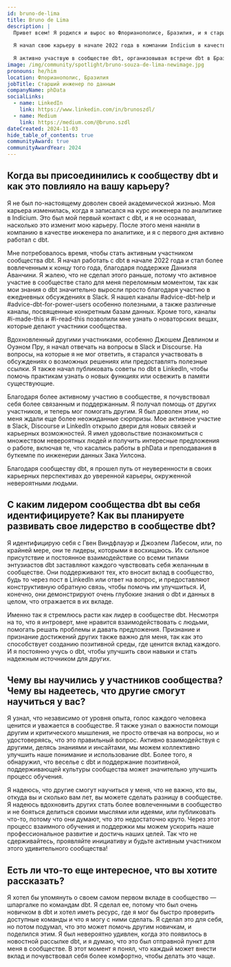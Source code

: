 ```yaml
---
id: bruno-de-lima
title: Bruno de Lima
description: |
  Привет всем! Я родился и вырос во Флорианополисе, Бразилия, и я старший инженер по данным в phData. Я живу с моей невестой и увлекаюсь музыкой, фотографией и пауэрлифтингом.
  
  Я начал свою карьеру в начале 2022 года в компании Indicium в качестве инженера по аналитике, работая с dbt с первого дня. К 2023 году моя карьера приобрела глобальную траекторию, когда я присоединился к phData в качестве инженера по данным, расширяя свой опыт и создавая связи за пределами Бразилии. Хотя dbt является моей основной специализацией, благодаря работе в консалтинге у меня есть опыт работы с широким спектром инструментов, особенно связанных со Snowflake, Databricks, AWS и GCP; но я также пробовал и другие современные инструменты для работы с данными.
  
  Я активно участвую в сообществе dbt, организовывая встречи dbt в Бразилии (в <a href="https://www.meetup.com/en-AU/florianopolis-dbt-meetup" rel="noopener noreferrer" target="_blank">Флорианополисе</a> и <a href="https://www.meetup.com/sao-paulo-dbt-meetup-group/" target="_blank">Сан-Паулу</a>); пишу на темы, связанные с dbt, в своих профилях на Medium и LinkedIn; вношу вклад в код dbt Core и документацию; и регулярно проверяю <a href="https://www.getdbt.com/community/join-the-community/" rel="noopener noreferrer" target="_blank">dbt Slack</a> и <a href="https://discourse.getdbt.com/" rel="noopener noreferrer" target="_blank">Discourse</a>, помогая (и получая помощь от) других практиков dbt. Если вы член сообщества, возможно, вы меня видели!
image: /img/community/spotlight/bruno-souza-de-lima-newimage.jpg
pronouns: he/him
location: Флорианополис, Бразилия
jobTitle: Старший инженер по данным
companyName: phData
socialLinks:
  - name: LinkedIn
    link: https://www.linkedin.com/in/brunoszdl/
  - name: Medium
    link: https://medium.com/@bruno.szdl
dateCreated: 2024-11-03
hide_table_of_contents: true
communityAward: true
communityAwardYear: 2024
---
```


## Когда вы присоединились к сообществу dbt и как это повлияло на вашу карьеру?

Я не был по-настоящему доволен своей академической жизнью. Моя карьера изменилась, когда я записался на курс инженера по аналитике в Indicium. Это был мой первый контакт с dbt, и я не осознавал, насколько это изменит мою карьеру. После этого меня наняли в компанию в качестве инженера по аналитике, и я с первого дня активно работал с dbt.

Мне потребовалось время, чтобы стать активным участником сообщества dbt. Я начал работать с dbt в начале 2022 года и стал более вовлеченным к концу того года, благодаря поддержке Даниэля Аванчини. Я жалею, что не сделал этого раньше, потому что активное участие в сообществе стало для меня переломным моментом, так как мои знания о dbt значительно выросли просто благодаря участию в ежедневных обсуждениях в Slack. Я нашел каналы #advice-dbt-help и #advice-dbt-for-power-users особенно полезными, а также различные каналы, посвященные конкретным базам данных. Кроме того, каналы #i-made-this и #i-read-this позволили мне узнать о новаторских вещах, которые делают участники сообщества.

Вдохновленный другими участниками, особенно Джошем Девлином и Оуэном Пру, я начал отвечать на вопросы в Slack и Discourse. На вопросы, на которые я не мог ответить, я старался участвовать в обсуждениях о возможных решениях или предоставлять полезные ссылки. Я также начал публиковать советы по dbt в LinkedIn, чтобы помочь практикам узнать о новых функциях или освежить в памяти существующие.

Благодаря более активному участию в сообществе, я почувствовал себя более связанным и поддержанным. Я получал помощь от других участников, и теперь мог помогать другим. Я был доволен этим, но меня ждали еще более неожиданные сюрпризы. Мое активное участие в Slack, Discourse и LinkedIn открыло двери для новых связей и карьерных возможностей. Я имел удовольствие познакомиться с множеством невероятных людей и получить интересные предложения о работе, включая те, что касались работы в phData и преподавания в буткемпе по инженерии данных Зака Уилсона.

Благодаря сообществу dbt, я прошел путь от неуверенности в своих карьерных перспективах до уверенной карьеры, окруженной невероятными людьми.

## С каким лидером сообщества dbt вы себя идентифицируете? Как вы планируете развивать свое лидерство в сообществе dbt?

Я идентифицирую себя с Гвен Виндфлауэр и Джоэлем Лабесом, или, по крайней мере, они те лидеры, которыми я восхищаюсь. Их сильное присутствие и постоянное взаимодействие со всеми типами энтузиастов dbt заставляют каждого чувствовать себя желанным в сообществе. Они поддерживают тех, кто вносит вклад в сообщество, будь то через пост в LinkedIn или ответ на вопрос, и предоставляют конструктивную обратную связь, чтобы помочь им улучшиться. И, конечно, они демонстрируют очень глубокие знания о dbt и данных в целом, что отражается в их вкладе.

Именно так я стремлюсь расти как лидер в сообществе dbt. Несмотря на то, что я интроверт, мне нравится взаимодействовать с людьми, помогать решать проблемы и давать предложения. Признание и признание достижений других также важно для меня, так как это способствует созданию позитивной среды, где ценится вклад каждого. И я постоянно учусь о dbt, чтобы улучшить свои навыки и стать надежным источником для других.

## Чему вы научились у участников сообщества? Чему вы надеетесь, что другие смогут научиться у вас?

Я узнал, что независимо от уровня опыта, голос каждого человека ценится и уважается в сообществе. Я также узнал о важности помощи другим и критического мышления, не просто отвечая на вопросы, но и удостоверяясь, что это правильный вопрос. Активно взаимодействуя с другими, делясь знаниями и инсайтами, мы можем коллективно улучшить наше понимание и использование dbt. Более того, я обнаружил, что веселье с dbt и поддержание позитивной, поддерживающей культуры сообщества может значительно улучшить процесс обучения.

Я надеюсь, что другие смогут научиться у меня, что не важно, кто вы, откуда вы и сколько вам лет, вы можете сделать разницу в сообществе. Я надеюсь вдохновить других стать более вовлеченными в сообщество и не бояться делиться своими мыслями или идеями, или публиковать что-то, потому что они думают, что это недостаточно круто. Через этот процесс взаимного обучения и поддержки мы можем ускорить наше профессиональное развитие и достичь наших целей. Так что не сдерживайтесь, проявляйте инициативу и будьте активным участником этого удивительного сообщества!

## Есть ли что-то еще интересное, что вы хотите рассказать?

Я хотел бы упомянуть о своем самом первом вкладе в сообщество — шпаргалке по командам dbt. Я сделал ее, потому что был очень новичком в dbt и хотел иметь ресурс, где я мог бы быстро проверить доступные команды и что я могу с ними сделать. Я сделал это для себя, но потом подумал, что это может помочь другим новичкам, и поделился этим. Я был невероятно удивлен, когда это появилось в новостной рассылке dbt, и я думаю, что это был отправной пункт для меня в сообществе. В этот момент я понял, что каждый может внести вклад и почувствовал себя более комфортно, чтобы делать это чаще.
